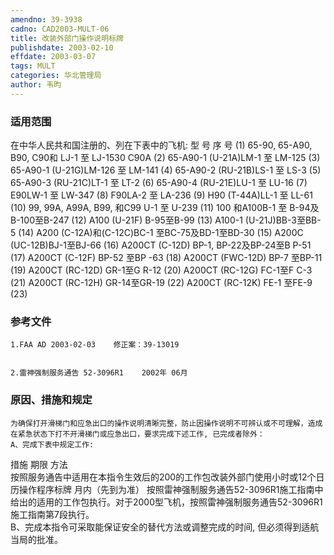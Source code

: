 ```yaml
---
amendno: 39-3938  
cadno: CAD2003-MULT-06  
title: 改装外部门操作说明标牌  
publishdate: 2003-02-10  
effdate: 2003-03-07  
tags: MULT  
categories: 华北管理局  
author: 韦昀  
---
```

  
### 适用范围  
在中华人民共和国注册的、列在下表中的飞机:
型 号 序 号
(1) 65-90, 65-A90, B90, C90和 LJ-1 至 LJ-1530 C90A
(2) 65-A90-1 (U-21A)LM-1 至 LM-125
(3) 65-A90-1 (U-21G)LM-126 至 LM-141
(4) 65-A90-2 (RU-21B)LS-1 至 LS-3
(5) 65-A90-3 (RU-21C)LT-1 至 LT-2
(6) 65-A90-4 (RU-21E)LU-1 至 LU-16
(7) E90LW-1 至 LW-347
(8) F90LA-2 至 LA-236
(9) H90 (T-44A)LL-1 至 LL-61
(10)
99, 99A, A99A, B99, 和C99 U-1 至 U-239
(11)
100 和A100B-1 至 B-94及B-100至B-247
(12)
A100 (U-21F) B-95至B-99
(13)
A100-1 (U-21J)BB-3至BB-5
(14)
A200 (C-12A)和(C-12C)BC-1 至BC-75及BD-1至BD-30
(15)
A200C (UC-12B)BJ-1至BJ-66
(16) A200CT (C-12D) BP-1, BP-22及BP-24至B P-51
(17) A200CT (C-12F) BP-52 至BP -63
(18) A200CT (FWC-12D) BP-7 至BP-11
(19) A200CT (RC-12D) GR-1至G R-12
(20) A200CT (RC-12G) FC-1至F C-3
(21) A200CT (RC-12H) GR-14至GR-19
(22) A200CT (RC-12K) FE-1 至FE-9
(23)  
  
<!--more-->  
### 参考文件  
    1.FAA AD 2003-02-03    修正案：39-13019  
  
  
    2.雷神强制服务通告 52-3096R1    2002年 06月  
  
### 原因、措施和规定  
    为确保打开滑梯门和应急出口的操作说明清晰完整，防止因操作说明不可辨认或不可理解，造成在紧急状态下打不开滑梯门或应急出口，要求完成下述工作, 已完成者除外：  
    A、完成下表中规定工作:  
措施 期限 方法  
按照服务通告中适用在本指令生效后的200的工作包改装外部门使用小时或12个日历操作程序标牌 月内（先到为准） 按照雷神强制服务通告52-3096R1施工指南中给出的适用的工作包执行。对于2000型飞机，按照雷神强制服务通告52-3096R1施工指南第7段执行。  
    B、完成本指令可采取能保证安全的替代方法或调整完成的时间, 但必须得到适航当局的批准。  
